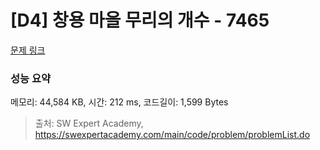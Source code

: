 # [D4] 창용 마을 무리의 개수 - 7465 

[문제 링크](https://swexpertacademy.com/main/code/problem/problemDetail.do?contestProbId=AWngfZVa9XwDFAQU) 

### 성능 요약

메모리: 44,584 KB, 시간: 212 ms, 코드길이: 1,599 Bytes



> 출처: SW Expert Academy, https://swexpertacademy.com/main/code/problem/problemList.do